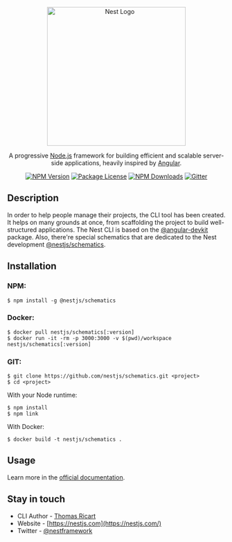<p align="center">
  <a href="http://nestjs.com/" target="blank"><img src="https://nestjs.com/img/logo_text.svg" width="320" alt="Nest Logo" /></a>
</p>

  <p align="center">A progressive <a href="http://nodejs.org" target="blank">Node.js</a> framework for building efficient and scalable server-side applications, heavily inspired by <a href="https://angular.io" target="blank">Angular</a>.</p>
    <p align="center">
<a href="https://www.npmjs.com/~nestjscore"><img src="https://img.shields.io/npm/v/@nestjs/cli.svg" alt="NPM Version" /></a>
<a href="https://www.npmjs.com/~nestjscore"><img src="https://img.shields.io/npm/l/@nestjs/cli.svg" alt="Package License" /></a>
<a href="https://www.npmjs.com/~nestjscore"><img src="https://img.shields.io/npm/dm/@nestjs/cli.svg" alt="NPM Downloads" /></a>
<a href="https://gitter.im/nestjs/nestjs-cli?utm_source=badge&utm_medium=badge&utm_campaign=pr-badge&utm_content=body_badge"><img src="https://badges.gitter.im/nestjs/nestjs.svg" alt="Gitter" /></a>

## Description

In order to help people manage their projects, the CLI tool has been created. It helps on many grounds at once, from scaffolding the project to build well-structured applications. The Nest CLI is based on the [@angular-devkit](https://github.com/angular/devkit) package. Also, there're special schematics that are dedicated to the Nest development [@nestjs/schematics](https://github.com/nestjs/schematics).


## Installation
### NPM:

```
$ npm install -g @nestjs/schematics
```

### Docker:
```
$ docker pull nestjs/schematics[:version]
$ docker run -it -rm -p 3000:3000 -v $(pwd)/workspace nestjs/schematics[:version]
```

### GIT:
```
$ git clone https://github.com/nestjs/schematics.git <project>
$ cd <project>
```

With your Node runtime:
```
$ npm install
$ npm link
```

With Docker:

```
$ docker build -t nestjs/schematics .
```

## Usage

Learn more in the [official documentation](https://docs.nestjs.com/).

## Stay in touch

* CLI Author - [Thomas Ricart](https://github.com/ThomRick)
* Website - [https://nestjs.com](https://nestjs.com/)
* Twitter - [@nestframework](https://twitter.com/nestframework)
